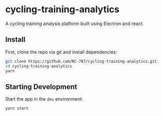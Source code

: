 # cycling-training-analytics
A cycling training analysis platform built using Electron and react.


## Install

First, clone the repo via git and install dependencies:

```bash
git clone https://github.com/RC-787/cycling-training-analytics.git
cd cycling-training-analytics
yarn
```

## Starting Development

Start the app in the `dev` environment:

```bash
yarn start
```
